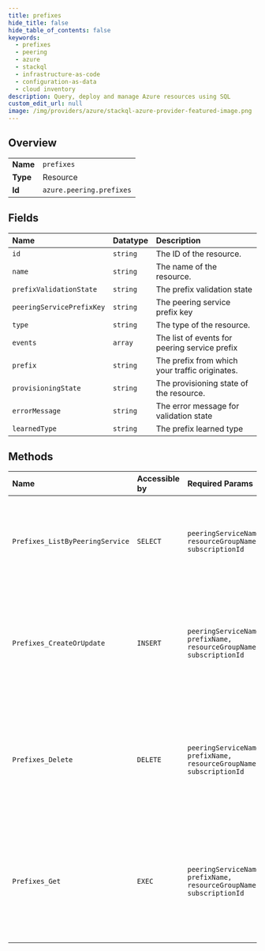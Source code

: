 ```yaml
---
title: prefixes
hide_title: false
hide_table_of_contents: false
keywords:
  - prefixes
  - peering
  - azure    
  - stackql
  - infrastructure-as-code
  - configuration-as-data
  - cloud inventory
description: Query, deploy and manage Azure resources using SQL
custom_edit_url: null
image: /img/providers/azure/stackql-azure-provider-featured-image.png
---
```

  
    

## Overview
<table><tbody>
<tr><td><b>Name</b></td><td><code>prefixes</code></td></tr>
<tr><td><b>Type</b></td><td>Resource</td></tr>
<tr><td><b>Id</b></td><td><code>azure.peering.prefixes</code></td></tr>
</tbody></table>

## Fields
| Name | Datatype | Description |
|:-----|:---------|:------------|
| `id` | `string` | The ID of the resource. |
| `name` | `string` | The name of the resource. |
| `prefixValidationState` | `string` | The prefix validation state |
| `peeringServicePrefixKey` | `string` | The peering service prefix key |
| `type` | `string` | The type of the resource. |
| `events` | `array` | The list of events for peering service prefix |
| `prefix` | `string` | The prefix from which your traffic originates. |
| `provisioningState` | `string` | The provisioning state of the resource. |
| `errorMessage` | `string` | The error message for validation state |
| `learnedType` | `string` | The prefix learned type |
## Methods
| Name | Accessible by | Required Params | Description |
|:-----|:--------------|:----------------|:------------|
| `Prefixes_ListByPeeringService` | `SELECT` | `peeringServiceName, resourceGroupName, subscriptionId` | Lists all prefixes under the given subscription, resource group and peering service. |
| `Prefixes_CreateOrUpdate` | `INSERT` | `peeringServiceName, prefixName, resourceGroupName, subscriptionId` | Creates a new prefix with the specified name under the given subscription, resource group and peering service. |
| `Prefixes_Delete` | `DELETE` | `peeringServiceName, prefixName, resourceGroupName, subscriptionId` | Deletes an existing prefix with the specified name under the given subscription, resource group and peering service. |
| `Prefixes_Get` | `EXEC` | `peeringServiceName, prefixName, resourceGroupName, subscriptionId` | Gets an existing prefix with the specified name under the given subscription, resource group and peering service. |
